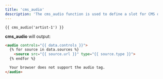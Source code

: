 ```yaml
---
title: 'cms_audio'
description: 'The cms_audio function is used to define a slot for CMS driven audio content, editable using Blutui Canopy.'
---
```


```canvas {% process=false %}
{{ cms_audio('artist-1') }}
```

**cms_audio** will output:

```html {% process=false %}
<audio controls="{{ data.controls }}">
  {% for source in data.sources %}
    <source src="{{ source.url }}" type="{{ source.type }}">
  {% endfor %}

  Your browser does not support the audio tag.
</audio>
```
